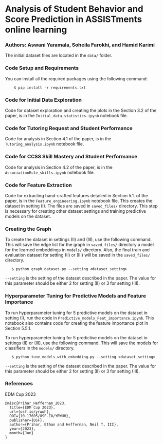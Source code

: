 # Analysis of Student Behavior and Score Prediction in ASSISTments online learning

### Authors: Aswani Yaramala, Soheila Farokhi, and Hamid Karimi

The initial dataset files are located in the `data/` folder.


### Code Setup and Requirements
You can install all the required packages using the following command:
```
    $ pip install -r requirements.txt
```


### Code for Initial Data Exploration
Code for dataset exploration and creating the plots in the Section 3.2 of the paper, is in the `Initial_data_statistics.ipynb` notebook file.


### Code for Tutoring Request and Student Performance
Code for analysis in Section 4.1 of the paper, is in the `Tutoring_analysis.ipynb` notebook file.

### Code for CCSS Skill Mastery and Student Performance
Code for analysis in Section 4.2 of the paper, is in the `AssociationRule_skills.ipynb` notebook file.


### Code for Feature Extraction
Code for extracting hand-crafted features detailed in Section 5.1. of the paper, is in the `Feature_engineering.ipynb` notebook file. This creates the dataset in setting (I). The files are saved in `saved_files/` directory. This step is necessary for creating other dataset settings and training predictive models on the dataset.


### Creating the Graph

To create the dataset in settings (II) and (III), use the following command. This will save the edge list for the graph in `saved_files/` directory a model for the learned embeddings in `models/` directory. Also, the final train and evaluation dataset for setting (II) or (III) will be saved in the `saved_files/` directory.
```
   $ python graph_dataset.py --setting <dataset_setting>
```

`--setting` is the setting of the dataset described in the paper. The value for this parameter should be either 2 for setting (II) or 3 for setting (III).


### Hyperparameter Tuning for Predictive Models and Feature Importance

To run hyperparameter tuning for 5 predictive models on the dataset in setting (I), run the code in `Predictive_models_Feat_importance.ipynb`. This notebook also contains code for creating the feature importance plot in Section 5.5.1.

To run hyperparameter tuning for 5 predictive models on the dataset in settings (II) or (III), use the following command. This will save the models for classifiers in the `models/` directory.
```
   $ python tune_models_with_embedding.py --setting <dataset_setting>
```
`--setting` is the setting of the dataset described in the paper. The value for this parameter should be either 2 for setting (II) or 3 for setting (III).


### References 
EDM Cup 2023

```
@misc{Prihar_Heffernan_2023,
  title={EDM Cup 2023},
  url={osf.io/yrwuh},
  DOI={10.17605/OSF.IO/YRWUH},
  publisher={OSF},
  author={Prihar, Ethan and Heffernan, Neil T, III},
  year={2023},
  month={Jun}
}
```
